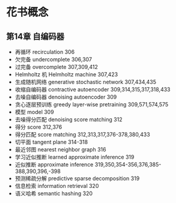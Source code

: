 # 花书概念
## 第14章 自编码器
 - 再循环 recirculation 306
 - 欠完备 undercomplete 306,307
 - 过完备 overcomplete 307,309,412
 - Helmholtz 机 Helmholtz machine 307,423
 - 生成随机网络 generative stochastic network 307,434,435
 - 收缩自编码器 contractive autoencoder 309,314,315,317,318,433
 - 去噪自编码器 denoising autoencoder 309
 - 贪心逐层预训练 greedy layer-wise pretraining 309,571,574,575
 - 模型 model 309
 - 去噪得分匹配 denoising score matching 312
 - 得分 score 312,376
 - 得分匹配 score matching 312,313,317,376-378,380,433
 - 切平面 tangent plane 314-318
 - 最近邻图 nearest neighbor graph 316
 - 学习近似推断 learned approximate inference 319
 - 近似推断 approximate inference 319,350,354-356,376,385-388,390,396,-398
 - 预测稀疏分解 predictive sparse decomposition 319
 - 信息检索 information retrieval 320
 - 语义哈希 semantic hashing 320